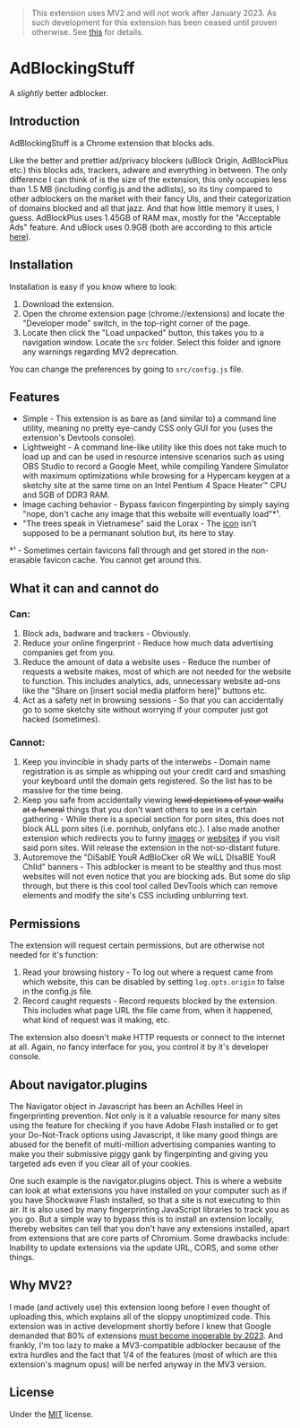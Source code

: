> This extension uses MV2 and will not work after January 2023. As such development for this extension has been ceased until proven otherwise. See [this](#why-mv2) for details.

# AdBlockingStuff

A *slightly* better adblocker.

## Introduction
AdBlockingStuff is a Chrome extension that blocks ads.

Like the better and prettier ad/privacy blockers (uBlock Origin, AdBlockPlus etc.) this blocks ads, trackers, adware and everything in between. The only difference I can think of is the size of the extension, this only occupies less than 1.5 MB (including config.js and the adlists), so its tiny compared to other adblockers on the market with their fancy UIs, and their categorization of domains blocked and all that jazz. And that how little memory it uses, I guess. AdBlockPlus uses 1.45GB of RAM max, mostly for the "Acceptable Ads" feature. And uBlock uses 0.9GB (both are according to this article [here](https://medium.com/@robleathern/do-ad-blockers-use-more-memory-57ac474f7fbc)).

## Installation

<!-- **NOTE**: For reasons I will get to later, its best to install this extension (and any extension of that matter) locally ([how (chrome)](https://developer.chrome.com/docs/extensions/mv3/getstarted/#manifest), [how (firefox)](https://developer.mozilla.org/en-US/docs/Mozilla/Add-ons/WebExtensions/Your_first_WebExtension#installing)).
tl;dr, navigator.plugins will not index locally installed extensions. -->

Installation is easy if you know where to look:

1. Download the extension.
2. Open the chrome extension page (chrome://extensions) and locate the "Developer mode" switch, in the top-right corner of the page.
3. Locate then click the "Load unpacked" button, this takes you to a navigation window. Locate the `src` folder. Select this folder and ignore any warnings regarding MV2 deprecation.

You can change the preferences by going to `src/config.js` file.

## Features

- Simple - This extension is as bare as (and similar to) a command line utility, meaning no pretty eye-candy CSS only GUI for you (uses the extension's Devtools console).
- Lightweight - A command line-like utility like this does not take much to load up and can be used in resource intensive scenarios such as using OBS Studio to record a Google Meet, while compiling Yandere Simulator with maximum optimizations while browsing for a Hypercam keygen at a sketchy site at the same time on an Intel Pentium 4 Space Heater™ CPU and 5GB of DDR3 RAM.
- Image caching behavior - Bypass favicon fingerpinting by simply saying "nope, don't cache any image that this website will eventually load"*¹.
- "The trees speak in Vietnamese" said the Lorax - The [icon](https://encrypted-tbn0.gstatic.com/images?q=tbn:ANd9GcSE91JM1Tpkah40rsSm0YJmQEg7GJMCGImEGQ&usqp=CAU) isn't supposed to be a permanant solution but, its here to stay.

*¹ - Sometimes certain favicons fall through and get stored in the non-erasable favicon cache. You cannot get around this.

## What it can and cannot do

### Can:
1. Block ads, badware and trackers - Obviously.
2. Reduce your online fingerprint - Reduce how much data advertising companies get from you.
3. Reduce the amount of data a website uses - Reduce the number of requests a website makes, most of which are not needed for the website to function. This includes analytics, ads, unnecessary website ad-ons like the "Share on [insert social media platform here]" buttons etc.
4. Act as a safety net in browsing sessions - So that you can accidentally go to some sketchy site without worrying if your computer just got hacked (sometimes).

### Cannot:
1. Keep you invincible in shady parts of the interwebs - Domain name registration is as simple as whipping out your credit card and smashing your keyboard until the domain gets registered. So the list has to be massive for the time being.
2. Keep you safe from accidentally viewing ~~lewd depictions of your waifu at a funeral~~ things that you don't want others to see in a certain gathering - While there is a special section for porn sites, this does not block ALL porn sites (i.e. pornhub, onlyfans etc.). I also made another extension which redirects you to funny [images](https://i.redd.it/qs7uh1ivs4d21.jpg) or [websites](https://reddit.com/r/HentaiFree) if you visit said porn sites. Will release the extension in the not-so-distant future.
3. Autoremove the "DiSablE YouR AdBloCker oR We wiLL DIsaBlE YouR ChIld" banners - This adblocker is meant to be stealthy and thus most websites will not even notice that you are blocking ads. But some do slip through, but there is this cool tool called DevTools which can remove elements and modify the site's CSS including unblurring text.

## Permissions
The extension will request certain permissions, but are otherwise not needed for it's function:
1. Read your browsing history - To log out where a request came from which website, this can be disabled by setting `log.opts.origin` to false in the config.js file.
2. Record caught requests - Record requests blocked by the extension. This includes what page URL the file came from, when it happened, what kind of request was it making, etc.

The extension also doesn't make HTTP requests or connect to the internet at all. Again, no fancy interface for you, you control it by it's developer console.

## About navigator.plugins

The Navigator object in Javascript has been an Achilles Heel in fingerprinting prevention. Not only is it a valuable resource for many sites using the feature for checking if you have Adobe Flash installed or to get your Do-Not-Track options using Javascript, it like many good things are abused for the benefit of multi-million advertising companies wanting to make you their submissive piggy gank by fingerpinting and giving you targeted ads even if you clear all of your cookies.

One such example is the navigator.plugins object. This is where a website can look at what extensions you have installed on your computer such as if you have Shockwave Flash installed, so that a site is not executing to thin air. It is also used by many fingerprinting JavaScript libraries to track you as you go. But a simple way to bypass this is to install an extension locally, thereby websites can tell that you don't have any extensions installed, apart from extensions that are core parts of Chromium. Some drawbacks include: Inability to update extensions via the update URL, CORS, and some other things.

## Why MV2?
I made (and actively use) this extension loong before I even thought of uploading this, which explains all of the sloppy unoptimized code. This extension was in active development shortly before I knew that Google demanded that 80% of extensions [must become inoperable by 2023](https://developer.chrome.com/docs/extensions/mv3/mv2-sunset/). And frankly, I'm too lazy to make a MV3-compatible adblocker because of the extra hurdles and the fact that 1/4 of the features (most of which are this extension's magnum opus) will be nerfed anyway in the MV3 version.

## License
Under the [MIT](https://choosealicense.com/licenses/mit/) license.
<!-- With exception for certain entries that are in [the adlist that comes with this extension](src/lists/), those belong to their respective owners. -->